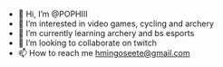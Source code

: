 - 👋 Hi, I’m @POPHIII
- 👀 I’m interested in video games, cycling and archery
- 🌱 I’m currently learning archery and bs esports
- 💞️ I’m looking to collaborate on twitch
- 📫 How to reach me hmingoseete@gmail.com 

<!---
POPHIII/POPHIII is a ✨ special ✨ repository because its `README.md` (this file) appears on your GitHub profile.
You can click the Preview link to take a look at your changes.
--->

